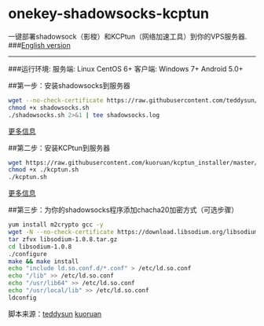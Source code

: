 # onekey-shadowsocks-kcptun 
一键部署shadowsock（影梭）和KCPtun（网络加速工具）到你的VPS服务器.  
###[English version](https://github.com/Joehaivo/onekey-shadowsocks-kcptun/blob/master/README-en.md)
***********
###运行环境:
服务端: Linux CentOS 6+
客户端: Windows 7+  Android 5.0+  

##第一步：安装shadowsocks到服务器
```bash
wget --no-check-certificate https://raw.githubusercontent.com/teddysun/shadowsocks_install/master/shadowsocks.sh  
chmod +x shadowsocks.sh  
./shadowsocks.sh 2>&1 | tee shadowsocks.log  
```
[更多信息](https://github.com/Joehaivo/onekey-shadowsocks-kcptun/blob/master/shadowsocks-server-config.md)  

##第二步：安装KCPtun到服务器
```bash
wget https://raw.githubusercontent.com/kuoruan/kcptun_installer/master/kcptun.sh  
chmod +x ./kcptun.sh  
./kcptun.sh  
```
[更多信息](https://github.com/Joehaivo/onekey-shadowsocks-kcptun/blob/master/kcptun-server-config.md)

##第三步：为你的shadowsocks程序添加chacha20加密方式（可选步骤）
```bash
yum install m2crypto gcc -y  
wget -N --no-check-certificate https://download.libsodium.org/libsodium/releases/libsodium-1.0.8.tar.gz  
tar zfvx libsodium-1.0.8.tar.gz  
cd libsodium-1.0.8  
./configure  
make && make install  
echo "include ld.so.conf.d/*.conf" > /etc/ld.so.conf  
echo "/lib" >> /etc/ld.so.conf  
echo "/usr/lib64" >> /etc/ld.so.conf  
echo "/usr/local/lib" >> /etc/ld.so.conf  
ldconfig  
```

脚本来源：[teddysun](https://github.com/teddysun)  [kuoruan](https://github.com/kuoruan)

